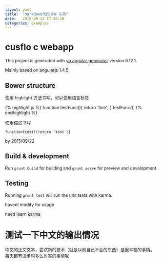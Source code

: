 ```yaml
---
layout: post
title:  "markdown代码书写 实例"
date:   2015-09-22 17:10:10
categories: examples
---
```

# cusflo c webapp

This project is generated with [yo angular generator](https://github.com/yeoman/generator-angular)
version 0.12.1.

Mainly based on angularjs 1.4.5

## Bower structure

使用 highlight 方法书写，可以使用语言标签

{% highlight js %}
function testFunc(){
  return 'fine';
}
testFunc();
{% endhighlight %}
  
使用缩进书写

	function(test){return 'test';}

by 2015/09/22

## Build & development

Run `grunt build` for building and `grunt serve` for preview and development.

## Testing

Running `grunt test` will run the unit tests with karma.

havent modify for usage

need learn karma


# 测试一下中文的输出情况

中文的正文文本，尝试新的技术（就是以前自己不会的东西）是很幸福的事情。
每天都有进步时多么厉害的事情呢

